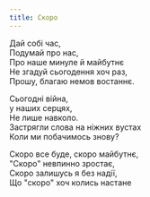 ```yaml
---
title: Скоро
---
```


Дай собі час, \
Подумай про нас, \
Про наше минуле й майбутнє \
Не згадуй сьогодення хоч раз, \
Прошу, благаю немов востаннє.

Сьогодні війна, \
у наших серцях, \
Не лише навколо. \
Застрягли слова на ніжних вустах \
Коли ми побачимось знову?

Скоро все буде, скоро майбутнє, \
"Скоро" невпинно зростає, \
Скоро залишусь я без надії, \
Що "скоро" хоч колись настане

